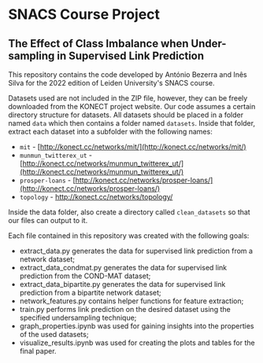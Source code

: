# SNACS Course Project

## The Effect of Class Imbalance when Under-sampling in Supervised Link Prediction

This repository contains the code developed by António Bezerra and Inês Silva for the 2022 edition of Leiden University's SNACS course.

Datasets used are not included in the ZIP file, however, they can be freely downloaded from the KONECT project website. Our code assumes a certain directory structure for datasets. All datasets should be placed in a folder named `data` which then contains a folder named `datasets`. Inside that folder, extract each dataset into a subfolder with the following names:
- `mit` - [http://konect.cc/networks/mit/](http://konect.cc/networks/mit/)
- `munmun_twitterex_ut` - [http://konect.cc/networks/munmun_twitterex_ut/](http://konect.cc/networks/munmun_twitterex_ut/)
- `prosper-loans` - [http://konect.cc/networks/prosper-loans/](http://konect.cc/networks/prosper-loans/)
- `topology` - http://konect.cc/networks/topology/

Inside the data folder, also create a directory called `clean_datasets` so that our files can output to it.

Each file contained in this repository was created with the following goals:

- extract_data.py generates the data for supervised link prediction from a network dataset;
- extract_data_condmat.py generates the data for supervised link prediction from the COND-MAT dataset;
- extract_data_bipartite.py generates the data for supervised link prediction from a bipartite network dataset;
- network_features.py contains helper functions for feature extraction;
- train.py performs link prediction on the desired dataset using the specified undersampling technique;
- graph_properties.ipynb was used for gaining insights into the properties of the used datasets;
- visualize_results.ipynb was used for creating the plots and tables for the final paper.
